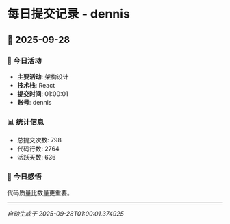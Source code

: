 # 每日提交记录 - dennis

## 📅 2025-09-28

### 🎯 今日活动
- **主要活动**: 架构设计
- **技术栈**: React
- **提交时间**: 01:00:01
- **账号**: dennis

### 📊 统计信息
- 总提交次数: 798
- 代码行数: 2764
- 活跃天数: 636

### 💭 今日感悟
代码质量比数量更重要。

---
*自动生成于 2025-09-28T01:00:01.374925*
